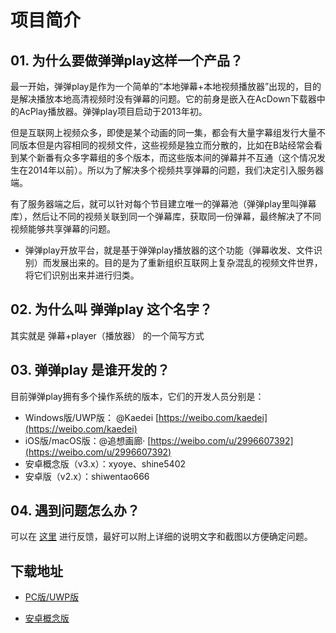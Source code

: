 # 项目简介

## 01. 为什么要做弹弹play这样一个产品？
最一开始，弹弹play是作为一个简单的“本地弹幕+本地视频播放器”出现的，目的是解决播放本地高清视频时没有弹幕的问题。它的前身是嵌入在AcDown下载器中的AcPlay播放器。弹弹play项目启动于2013年初。

但是互联网上视频众多，即使是某个动画的同一集，都会有大量字幕组发行大量不同版本但是内容相同的视频文件，这些视频是独立而分散的，比如在B站经常会看到某个新番有众多字幕组的多个版本，而这些版本间的弹幕并不互通（这个情况发生在2014年以前）。所以为了解决多个视频共享弹幕的问题，我们决定引入服务器端。

有了服务器端之后，就可以针对每个节目建立唯一的弹幕池（弹弹play里叫弹幕库），然后让不同的视频关联到同一个弹幕库，获取同一份弹幕，最终解决了不同视频能够共享弹幕的问题。

- 弹弹play开放平台，就是基于弹弹play播放器的这个功能（弹幕收发、文件识别）而发展出来的。目的是为了重新组织互联网上复杂混乱的视频文件世界，将它们识别出来并进行归类。

## 02. 为什么叫 弹弹play 这个名字？
其实就是 弹幕+player（播放器） 的一个简写方式

## 03. 弹弹play 是谁开发的？
目前弹弹play拥有多个操作系统的版本，它们的开发人员分别是：

- Windows版/UWP版： @Kaedei [https://weibo.com/kaedei](https://weibo.com/kaedei)
- iOS版/macOS版：@追想画廊· [https://weibo.com/u/2996607392](https://weibo.com/u/2996607392)
- 安卓概念版（v3.x）：xyoye、shine5402
- 安卓版（v2.x）：shiwentao666

## 04. 遇到问题怎么办？
可以在 [这里](../other/feedback.md) 进行反馈，最好可以附上详细的说明文字和截图以方便确定问题。


## 下载地址

- [PC版/UWP版](pc.html)

- [安卓概念版](android.html)